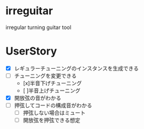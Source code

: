 # irreguitar
irregular turning guitar tool

# UserStory

- [x] レギュラーチューニングのインスタンスを生成できる
- [ ] チューニングを変更できる
    - [x]半音下げチューニング
    - [ ]半音上げチューニング
- [x] 開放弦の音がわかる
- [ ] 押弦してコードの構成音がわかる
    - [ ] 押弦しない場合はミュート
    - [ ] 開放弦を押弦できる想定